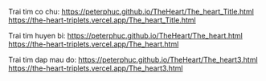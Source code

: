 Trai tim co chu: https://peterphuc.github.io/TheHeart/The_heart_Title.html
                https://the-heart-triplets.vercel.app/The_heart_Title.html

Trai tim huyen bi: https://peterphuc.github.io/TheHeart/The_heart.html
                    https://the-heart-triplets.vercel.app/The_heart.html

Trai tim dap mau do: https://peterphuc.github.io/TheHeart/The_heart3.html
                    https://the-heart-triplets.vercel.app/The_heart3.html
